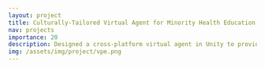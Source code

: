 ```yaml
---
layout: project
title: Culturally-Tailored Virtual Agent for Minority Health Education
nav: projects
importance: 20
description: Designed a cross-platform virtual agent in Unity to provide health education to rural Hispanic farmworkers
img: /assets/img/project/vpe.png
---
```

